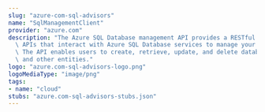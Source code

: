 ```yaml
---
slug: "azure-com-sql-advisors"
name: "SqlManagementClient"
provider: "azure.com"
description: "The Azure SQL Database management API provides a RESTful set of web\
  \ APIs that interact with Azure SQL Database services to manage your databases.\
  \ The API enables users to create, retrieve, update, and delete databases, servers,\
  \ and other entities."
logo: "azure.com-sql-advisors-logo.png"
logoMediaType: "image/png"
tags:
- name: "cloud"
stubs: "azure.com-sql-advisors-stubs.json"
---
```

